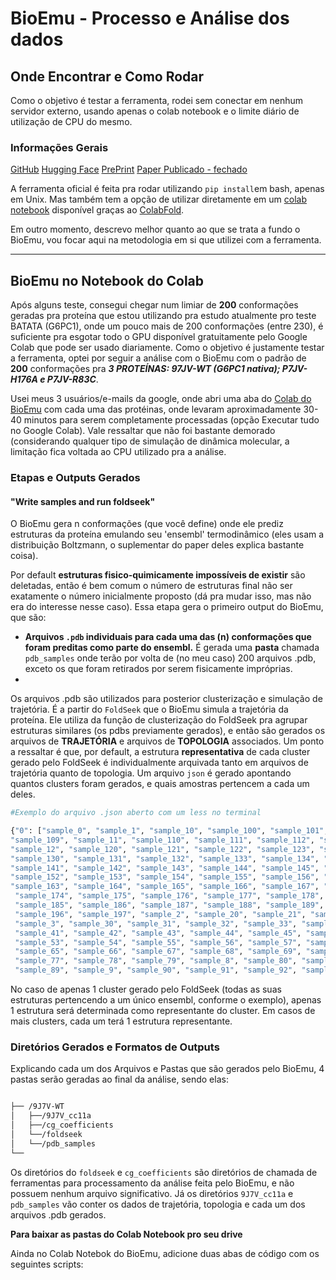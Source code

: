 # BioEmu - Processo e Análise dos dados

## Onde Encontrar e Como Rodar

Como o objetivo é testar a ferramenta, rodei sem conectar em nenhum servidor externo, usando apenas o colab notebook e o limite diário de utilização de CPU do mesmo. 

### Informações Gerais
[GitHub](https://github.com/microsoft/bioemu)
[Hugging Face](https://huggingface.co/microsoft/bioemu)
[PrePrint](https://www.biorxiv.org/content/10.1101/2024.12.05.626885v2)
[Paper Publicado - fechado](https://www.science.org/doi/abs/10.1126/science.adv9817)

A ferramenta oficial é feita pra rodar utilizando `pip install`em bash, apenas em Unix. Mas também tem a opção de utilizar diretamente em um [colab notebook](https://colab.research.google.com/github/sokrypton/ColabFold/blob/main/BioEmu.ipynb) disponível graças ao 
[ColabFold](https://github.com/sokrypton/ColabFold). 

Em outro momento, descrevo melhor quanto ao que se trata a fundo o BioEmu, vou focar aqui na metodologia em si que utilizei com a ferramenta. 

--- 

## BioEmu no Notebook do Colab 

Após alguns teste, consegui chegar num limiar de **200** conformações geradas pra proteína que estou utilizando pra estudo atualmente pro teste BATATA (G6PC1), onde um pouco mais de
200 conformações (entre 230), é suficiente pra esgotar todo o GPU disponível gratuitamente pelo Google Colab que pode ser usado diariamente. Como o objetivo é justamente testar a 
ferramenta, optei por seguir a análise com o BioEmu com o padrão de **200** conformações pra ***3 PROTEÍNAS: 97JV-WT (G6PC1 nativa); P7JV-H176A e P7JV-R83C***. 

Usei meus 3 usuários/e-mails da google, onde abri uma aba do [Colab do BioEmu]() com cada uma das protéinas, onde levaram aproximadamente 30-40 minutos para serem completamente processadas
(opção Executar tudo no Google Colab). Vale ressaltar que não foi bastante demorado (considerando qualquer tipo de simulação de dinâmica molecular, a limitação fica voltada ao CPU
utilizado pra a análise. 

### Etapas e Outputs Gerados

#### "Write samples and run foldseek" 

O BioEmu gera n conformações (que você define) onde ele prediz estruturas da proteína emulando seu 'ensembl' termodinâmico (eles usam a distribuição Boltzmann, o suplementar do paper deles 
explica bastante coisa). 

Por default **estruturas fisico-quimicamente impossíveis de existir** são deletadas, então é bem comum o número de estruturas final não ser exatamente o número inicialmente proposto
(dá pra mudar isso, mas não era do interesse nesse caso). Essa etapa gera o primeiro output do BioEmu, que são: 

- **Arquivos `.pdb` individuais para cada uma das (n) conformações que foram preditas como parte do ensembl.** É gerada uma **pasta** chamada `pdb_samples` onde terão por volta de (no meu caso) 200 arquivos .pdb, exceto os que foram retirados por serem fisicamente impróprias.
- 

Os arquivos .pdb são utilizados para posterior clusterização e simulação de trajetória. É a partir do `FoldSeek` que o BioEmu simula a trajetória da proteína. Ele utiliza da função de clusterização do FoldSeek pra agrupar estruturas similares (os pdbs previamente gerados), e então são gerados os arquivos de **TRAJETÓRIA** e arquivos de **TOPOLOGIA** associados. Um ponto a ressaltar é que, por default, a estrutura **representativa** de cada cluster gerado pelo FoldSeek é individualmente arquivada tanto em arquivos de trajetória quanto de topologia. Um arquivo `json` é gerado apontando quantos clusters foram gerados, e quais amostras pertencem a cada um deles. 

```bash
#Exemplo do arquivo .json aberto com um less no terminal

{"0": ["sample_0", "sample_1", "sample_10", "sample_100", "sample_101", "sample_102", "sample_103", "sample_104", "sample_105", "sample_106", "sample_107", "sample_108", 
"sample_109", "sample_11", "sample_110", "sample_111", "sample_112", "sample_113", "sample_114", "sample_115", "sample_116", "sample_117", "sample_118", "sample_119", 
"sample_12", "sample_120", "sample_121", "sample_122", "sample_123", "sample_124", "sample_125", "sample_126", "sample_127", "sample_128", "sample_129", "sample_13", 
"sample_130", "sample_131", "sample_132", "sample_133", "sample_134", "sample_135", "sample_136", "sample_137", "sample_138", "sample_139", "sample_14", "sample_140", 
"sample_141", "sample_142", "sample_143", "sample_144", "sample_145", "sample_146", "sample_147", "sample_148", "sample_149", "sample_15", "sample_150", "sample_151", 
"sample_152", "sample_153", "sample_154", "sample_155", "sample_156", "sample_157", "sample_158", "sample_159", "sample_16", "sample_160", "sample_161", "sample_162", 
"sample_163", "sample_164", "sample_165", "sample_166", "sample_167", "sample_168", "sample_169", "sample_17", "sample_170", "sample_171", "sample_172", "sample_173",
 "sample_174", "sample_175", "sample_176", "sample_177", "sample_178", "sample_179", "sample_18", "sample_180", "sample_181", "sample_182", "sample_183", "sample_184", 
 "sample_185", "sample_186", "sample_187", "sample_188", "sample_189", "sample_19", "sample_190", "sample_191", "sample_192", "sample_193", "sample_194", "sample_195", 
 "sample_196", "sample_197", "sample_2", "sample_20", "sample_21", "sample_22", "sample_23", "sample_24", "sample_25", "sample_26", "sample_27", "sample_28", "sample_29", 
 "sample_3", "sample_30", "sample_31", "sample_32", "sample_33", "sample_34", "sample_35", "sample_36", "sample_37", "sample_38", "sample_39", "sample_4", "sample_40", 
 "sample_41", "sample_42", "sample_43", "sample_44", "sample_45", "sample_46", "sample_47", "sample_48", "sample_49", "sample_5", "sample_50", "sample_51", "sample_52", 
 "sample_53", "sample_54", "sample_55", "sample_56", "sample_57", "sample_58", "sample_59", "sample_6", "sample_60", "sample_61", "sample_62", "sample_63", "sample_64", 
 "sample_65", "sample_66", "sample_67", "sample_68", "sample_69", "sample_7", "sample_70", "sample_71", "sample_72", "sample_73", "sample_74", "sample_75", "sample_76", 
 "sample_77", "sample_78", "sample_79", "sample_8", "sample_80", "sample_81", "sample_82", "sample_83", "sample_84", "sample_85", "sample_86", "sample_87", "sample_88", 
 "sample_89", "sample_9", "sample_90", "sample_91", "sample_92", "sample_93", "sample_94", "sample_95", "sample_96", "sample_97", "sample_98", "sample_99"]}

```


No caso de apenas 1 cluster gerado pelo FoldSeek (todas as suas estruturas pertencendo a um único ensembl, conforme o exemplo), apenas 1 estrutura será determinada como representante do cluster. Em casos de mais clusters, cada um terá 1 estrutura representante. 

### Diretórios Gerados e Formatos de Outputs

Explicando cada um dos Arquivos e Pastas que são gerados pelo BioEmu, 4 pastas serão geradas ao final da análise, sendo elas: 

```bash

├── /9J7V-WT
│   ├──/9J7V_cc11a
│   ├──/cg_coefficients
│   └──/foldseek
│   └──/pdb_samples
└── 


```
Os diretórios do `foldseek` e `cg_coefficients` são diretórios de chamada de ferramentas para processamento da análise feita pelo BioEmu, e não possuem nenhum arquivo significativo. Já os diretórios `9J7V_cc11a` e `pdb_samples` vão conter os dados de trajetória, topologia e cada um dos arquivos .pdb gerados. 

**Para baixar as pastas do Colab Notebook pro seu drive**

Ainda no Colab Notebok do BioEmu, adicione duas abas de código com os seguintes scripts: 

```python

```

```python

```
